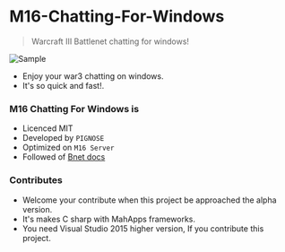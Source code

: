# M16-Chatting-For-Windows

> Warcraft III Battlenet chatting for windows!

![Sample](http://www.nhpcw.com/upload/2015-10-02%2B%25EC%2598%25A4%25ED%259B%2584%2B6-04-42_100215060450.jpg)

- Enjoy your war3 chatting on windows.
- It's so quick and fast!.

### M16 Chatting For Windows is

- Licenced MIT
- Developed by `PIGNOSE`
- Optimized on `M16 Server`
- Followed of [Bnet docs](https://bnetdocs.org/?op=doc&did=16)

### Contributes

- Welcome your contribute when this project be approached the alpha version.
- It's makes C sharp with MahApps frameworks.
- You need Visual Studio 2015 higher version, If you contribute this project.
